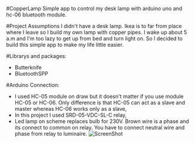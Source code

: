 #CopperLamp
Simple app to control my desk lamp with arduino uno and hc-06 bluetooth module.

#Project Assumptions
I didn't have a desk lamp. Ikea is to far from place where I leave so I build my own lamp with copper pipes.
I wake up about 5 a.m and I'm too lazy to get up from bed and turn light on. So I decided to build this simple app to make my life little easier.


#Librarys and packages:
- Butterknife 
- BluetoothSPP


#Arduino Connection:
- I used HC-05 module on draw but it doesn't matter if you use module HC-05 or HC-06. Only difference is that HC-05 can act as a slave and master whereas HC-06 works only as a slave,
- In this project I used SRD-05-VDC-SL-C relay,
- Led lamp on scheme replaces bulb for 230V. Brown wire is a phase and its connect to common on relay. You have to connect neutral wire and phase from relay to luminaire. 
![ScreenShot](https://cloud.githubusercontent.com/assets/12597823/20869194/7f85d75e-ba6d-11e6-9720-a46804be87b8.png)

